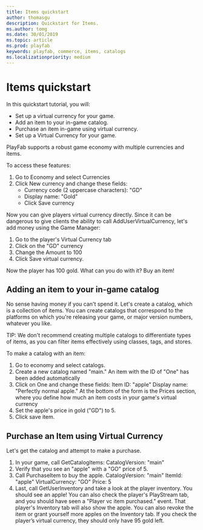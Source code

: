 ```yaml
---
title: Items quickstart
author: thomasgu
description: Quickstart for Items.
ms.author: tomg
ms.date: 30/01/2019
ms.topic: article
ms.prod: playfab
keywords: playfab, commerce, items, catalogs
ms.localizationpriority: medium
---
```


# Items quickstart

In this quickstart tutorial, you will: 
- Set up a virtual currency for your game. 
- Add an item to your in-game catalog. 
- Purchase an item in-game using virtual currency. 
- Set up a Virtual Currency for your game. 

PlayFab supports a robust game economy with multiple currencies and items. 

To access these features:

1. Go to Economy and select Currencies 
2. Click New currency and change these fields: 
    - Currency code (2 uppercase characters): "GD"
    - Display name: "Gold" 
    - Click Save currency 
 
Now you can give players virtual currency directly. Since it can be dangerous to give clients the ability to call AddUserVirtualCurrency, let's add money using the Game Manager:

1. Go to the player's Virtual Currency tab 
2. Click on the "GD" currency 
3. Change the Amount to 100 
4. Click Save virtual currency. 

Now the player has 100 gold. What can you do with it? Buy an item!

## Adding an item to your in-game catalog

No sense having money if you can't spend it. Let's create a catalog, which is a collection of items. You can create catalogs that correspond to the platforms on which you're releasing your game, or major version numbers, whatever you like.
 
TIP: We don't recommend creating multiple catalogs to differentiate types of items, as you can filter items effectively using classes, tags, and stores.

To make a catalog with an item:

1. Go to economy and select catalogs. 
2. Create a new catalog named "main." An item with the ID of "One" has been added automatically 
3. Click on One and change these fields: 
    Item ID: "apple" 
    Display name: "Perfectly normal apple." At the bottom of the form is the Prices section, where you define how much an item costs in your game's virtual currency 
4. Set the apple's price in gold ("GD") to 5.
5. Click save item.
 
## Purchase an Item using Virtual Currency

Let's get the catalog and attempt to make a purchase.

1. In your game, call GetCatalogItems:
    CatalogVersion: "main"
2. Verify that you see an "apple" with a "GO" price of 5.
3. Call PurchaseItem to buy the apple.
    CatalogVersion: "main" 
    ItemId: "apple" 
    VirtualCurrency: "GO" 
    Price: 5 
4. Last, call GetUserInventory and take a look at the player inventory. You should see an apple! 
   You can also check the player's PlayStream tab, and you should have seen a "Player vc item purchased." event. That player's Inventory tab will also show the apple. You can also revoke the item or grant yourself more apples on the Inventory tab. If you check the player’s virtual currency, they should only have 95 gold left.
